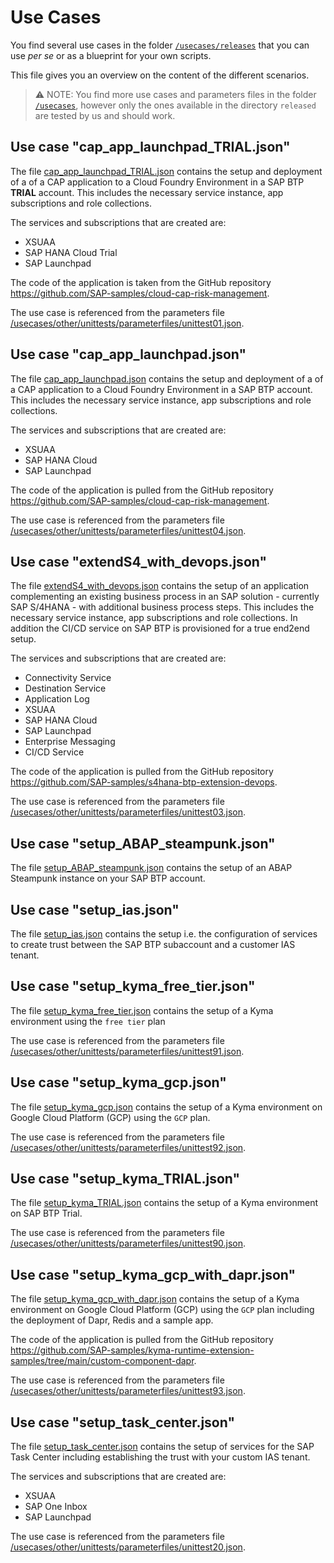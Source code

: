 # Use Cases

You find several use cases in the folder [`/usecases/releases`](../usecases/released) that you can use *per se* or as a blueprint for your own scripts.

This file gives you an overview on the content of the different scenarios.

> ⚠ NOTE: You find more use cases and parameters files in the folder [`/usecases`](../usecases), however only the ones available in the directory `released` are tested by us and should work.

## Use case "cap_app_launchpad_TRIAL.json"

The file [cap_app_launchpad_TRIAL.json](../usecases/released/cap_app_launchpad_TRIAL.json) contains the setup and deployment of a of a CAP application to a Cloud Foundry Environment in a SAP BTP **TRIAL** account. This includes the necessary service instance, app subscriptions and role collections.

The services and subscriptions that are created are:

* XSUAA
* SAP HANA Cloud Trial
* SAP Launchpad

The code of the application is taken from the GitHub repository <https://github.com/SAP-samples/cloud-cap-risk-management>.

The use case is referenced from the parameters file [/usecases/other/unittests/parameterfiles/unittest01.json](../usecases/other/unittests/parameterfiles/unittest01.json).

## Use case "cap_app_launchpad.json"

The file [cap_app_launchpad.json](../usecases/released/cap_app_launchpad.json) contains the setup and deployment of a of a CAP application to a Cloud Foundry Environment in a SAP BTP account. This includes the necessary service instance, app subscriptions and role collections.

The services and subscriptions that are created are:

* XSUAA
* SAP HANA Cloud
* SAP Launchpad

The code of the application is pulled from the GitHub repository <https://github.com/SAP-samples/cloud-cap-risk-management>.

The use case is referenced from the parameters file [/usecases/other/unittests/parameterfiles/unittest04.json](../usecases/other/unittests/parameterfiles/unittest04.json).

## Use case "extendS4_with_devops.json"

The file [extendS4_with_devops.json](../usecases/released/extendS4_with_devops.json) contains the setup of an application complementing an existing business process in an SAP solution - currently SAP S/4HANA - with additional business process steps. This includes the necessary service instance, app subscriptions and role collections. In addition the CI/CD service on SAP BTP is provisioned for a true end2end setup.

The services and subscriptions that are created are:

* Connectivity Service
* Destination Service
* Application Log
* XSUAA
* SAP HANA Cloud
* SAP Launchpad
* Enterprise Messaging
* CI/CD Service

The code of the application is pulled from the GitHub repository <https://github.com/SAP-samples/s4hana-btp-extension-devops>.

The use case is referenced from the parameters file [/usecases/other/unittests/parameterfiles/unittest03.json](../usecases/other/unittests/parameterfiles/unittest03.json).

## Use case "setup_ABAP_steampunk.json"

The file [setup_ABAP_steampunk.json](../usecases/released/setup_ABAP_steampunk.json) contains the setup of an ABAP Steampunk instance on your SAP BTP account.

## Use case "setup_ias.json"

The file [setup_ias.json](../usecases/released/setup_ias.json) contains the setup i.e. the configuration of services to create trust between the SAP BTP subaccount and a customer IAS tenant.

## Use case "setup_kyma_free_tier.json"

The file [setup_kyma_free_tier.json](../usecases/released/setup_kyma_free_tier.json) contains the setup of a Kyma environment using the `free tier` plan

The use case is referenced from the parameters file [/usecases/other/unittests/parameterfiles/unittest91.json](../usecases/other/unittests/parameterfiles/unittest91.json).

## Use case "setup_kyma_gcp.json"

The file [setup_kyma_gcp.json](../usecases/released/setup_kyma_gcp.json) contains the setup of a Kyma environment on Google Cloud Platform (GCP) using the `GCP` plan.

The use case is referenced from the parameters file [/usecases/other/unittests/parameterfiles/unittest92.json](../usecases/other/unittests/parameterfiles/unittest92.json).

## Use case "setup_kyma_TRIAL.json"

The file [setup_kyma_TRIAL.json](../usecases/released/setup_kyma_TRIAL.json) contains the setup of a Kyma environment on SAP BTP Trial.

The use case is referenced from the parameters file [/usecases/other/unittests/parameterfiles/unittest90.json](../usecases/other/unittests/parameterfiles/unittest90.json).

## Use case "setup_kyma_gcp_with_dapr.json"

The file [setup_kyma_gcp_with_dapr.json](../usecases/released/setup_kyma_gcp_with_dapr.json) contains the setup of a Kyma environment  on Google Cloud Platform (GCP) using the `GCP` plan including the deployment of Dapr, Redis and a sample app.

The code of the application is pulled from the GitHub repository <https://github.com/SAP-samples/kyma-runtime-extension-samples/tree/main/custom-component-dapr>.

The use case is referenced from the parameters file [/usecases/other/unittests/parameterfiles/unittest93.json](../usecases/other/unittests/parameterfiles/unittest93.json).

## Use case "setup_task_center.json"

The file [setup_task_center.json](../usecases/released/setup_task_center.json) contains the setup of services for the SAP Task Center including establishing the trust with your custom IAS tenant.

The services and subscriptions that are created are:

* XSUAA
* SAP One Inbox
* SAP Launchpad

The use case is referenced from the parameters file [/usecases/other/unittests/parameterfiles/unittest20.json](../usecases/other/unittests/parameterfiles/unittest20.json).
